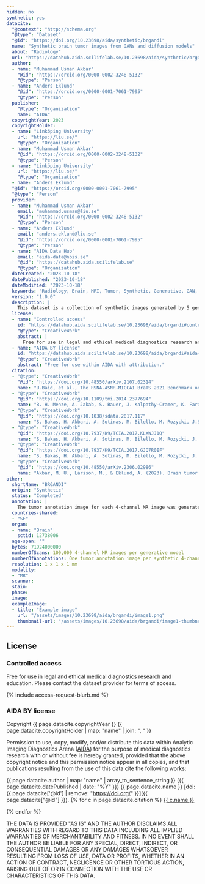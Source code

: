 ```yaml
---
hidden: no
synthetic: yes
datacite:
  "@context": "http://schema.org"
  "@type": "Dataset"
  "@id": "https://doi.org/10.23698/aida/synthetic/brgandi"
  name: "Synthetic brain tumor images from GANs and diffusion models"
  about: "Radiology"
  url: "https://datahub.aida.scilifelab.se/10.23698/aida/synthetic/brgandi"
  author:
  - name: "Muhammad Usman Akbar"
    "@id": "https://orcid.org/0000-0002-3248-5132"
    "@type": "Person"
  - name: "Anders Eklund"
    "@id": "https://orcid.org/0000-0001-7061-7995"
    "@type": "Person"
  publisher:
    "@type": "Organization"
    name: "AIDA"
  copyrightYear: 2023
  copyrightHolder:
  - name: "Linköping University"
    url: "https://liu.se/"
    "@type": "Organization"
  - name: "Muhammad Usman Akbar"
    "@id": "https://orcid.org/0000-0002-3248-5132"
    "@type": "Person"
  - name: "Linköping University"
    url: "https://liu.se/"
    "@type": "Organization"
  - name: "Anders Eklund"
  "@id": "https://orcid.org/0000-0001-7061-7995"
  "@type": "Person"
  provider:
  - name: "Muhammad Usman Akbar"
    email: "muhammad.usman@liu.se"
    "@id": "https://orcid.org/0000-0002-3248-5132"
    "@type": "Person"
  - name: "Anders Eklund"
    email: "anders.eklund@liu.se"
    "@id": "https://orcid.org/0000-0001-7061-7995"
    "@type": "Person"
  - name: "AIDA Data Hub"
    email: "aida-data@nbis.se"
    "@id": "https://datahub.aida.scilifelab.se"
    "@type": "Organization"
  dateCreated: "2023-10-18"
  datePublished: "2023-10-18"
  dateModified: "2023-10-18"
  keywords: "Radiology, Brain, MRI, Tumor, Synthetic, Generative, GAN, Diffusion model"
  version: "1.0.0"
  description: |
    This dataset is a collection of synthetic images generated by 5 generative models (Progressive GAN, StyleGAN1, StyleGAN2, StyleGAN3, diffusion model) trained on the BraTS 2020 and 2021 datasets [1,2,3,4,5] (which share MR volumes from brain tumor patients and the corresponding tumor annotations). The trained generative models are also shared in this dataset. See our recent work [6] for more information, and a comparison of training segmentation networks with real and synthetic images.
  license:
  - name: "Controlled access"
    id: "https://datahub.aida.scilifelab.se/10.23698/aida/brgandi#controlled-access"
    "@type": "CreativeWork"
    abstract: |
      Free for use in legal and ethical medical diagnostics research and education.
  - name: "AIDA BY license"
    id: "https://datahub.aida.scilifelab.se/10.23698/aida/brgandi#aida-license"
    "@type": "CreativeWork"
    abstract: "Free for use within AIDA with attribution."
  citation:
  - "@type": "CreativeWork"
    "@id": "https://doi.org/10.48550/arXiv.2107.02314"
    name: "U.Baid, et al., The RSNA-ASNR-MICCAI BraTS 2021 Benchmark on Brain Tumor Segmentation and Radiogenomic Classification, arXiv:2107.02314, 2021."
  - "@type": "CreativeWork"
    "@id": "https://doi.org/10.1109/tmi.2014.2377694"
    name: "B. H. Menze, A. Jakab, S. Bauer, J. Kalpathy-Cramer, K. Farahani, J. Kirby, et al., The Multimodal Brain Tumor Image Segmentation Benchmark (BRATS), IEEE Transactions on Medical Imaging 34(10), 1993-2024 (2015) DOI: 10.1109/TMI.2014.2377694"
  - "@type": "CreativeWork"
    "@id": "https://doi.org/10.1038/sdata.2017.117"
    name: "S. Bakas, H. Akbari, A. Sotiras, M. Bilello, M. Rozycki, J.S. Kirby, et al., Advancing The Cancer Genome Atlas glioma MRI collections with expert segmentation labels and radiomic features, Nature Scientific Data, 4:170117 (2017) DOI: 10.1038/sdata.2017.117"
  - "@type": "CreativeWork"
    "@id": "https://doi.org/10.7937/K9/TCIA.2017.KLXWJJ1Q"
    name: "S. Bakas, H. Akbari, A. Sotiras, M. Bilello, M. Rozycki, J. Kirby, et al., Segmentation Labels and Radiomic Features for the Pre-operative Scans of the TCGA-GBM collection, The Cancer Imaging Archive, 2017. DOI: 10.7937/K9/TCIA.2017.KLXWJJ1Q"
  - "@type": "CreativeWork"
    "@id": "https://doi.org/10.7937/K9/TCIA.2017.GJQ7R0EF"
    name: "S. Bakas, H. Akbari, A. Sotiras, M. Bilello, M. Rozycki, J. Kirby, et al., Segmentation Labels and Radiomic Features for the Pre-operative Scans of the TCGA-LGG collection, The Cancer Imaging Archive, 2017. DOI: 10.7937/K9/TCIA.2017.GJQ7R0EF"
  - "@type": "CreativeWork"
    "@id": "https://doi.org/10.48550/arXiv.2306.02986"
    name: "Akbar, M. U., Larsson, M., & Eklund, A. (2023). Brain tumor segmentation using synthetic MR images--A comparison of GANs and diffusion models. arXiv:2306.02986."
other:
  shortName: "BRGANDI"
  origin: "Synthetic"
  status: "Completed"
  annotation: |
    The tumor annotation image for each 4-channel MR image was generated by each generative model.
  countries-shared:
  - "SE"
  organ:
  - name: "Brain"
    sctid: 12738006
  age-span: "" 
  bytes: 71924000000 
  numberOfScans: 100,000 4-channel MR images per generative model
  numberOfAnnotations: One tumor annotation image per synthetic 4-channel MR image
  resolution: 1 x 1 x 1 mm
  modality:
  - "MR"
  scanner:
  stain:
  phase:
  image:
  exampleImage:
  - title: "Example image"
    url: "/assets/images/10.23698/aida/brgandi/image1.png"
    thumbnail-url: "/assets/images/10.23698/aida/brgandi/image1-thumbnail.png"
---
```

## License
### Controlled access
Free for use in legal and ethical medical diagnostics research and education.
Please contact the dataset provider for terms of access.

{% include access-request-blurb.md %}

### AIDA BY license
Copyright
{{ page.datacite.copyrightYear }}
{{ page.datacite.copyrightHolder | map: "name" |  join: ", " }}

Permission to use, copy, modify, and/or distribute this data within Analytic
Imaging Diagnostics Arena ([AIDA](https://medtech4health.se/aida)) for the purpose
of medical diagnostics research with or without fee is hereby granted, provided that
the above copyright notice and this permission notice appear in all copies, and that
publications resulting from the use of this data cite the following works:

{{ page.datacite.author | map: "name" | array_to_sentence_string }}
({{ page.datacite.datePublished | date: "%Y" }})
{{ page.datacite.name }}
[doi:{{ page.datacite['@id'] | remove: "https://doi.org/" }}]({{ page.datacite["@id"] }}).
{% for c in page.datacite.citation %}
  [{{ c.name }}]({{c["@id"]}})

{% endfor %}

THE DATA IS PROVIDED "AS IS" AND THE AUTHOR DISCLAIMS ALL WARRANTIES WITH REGARD
TO THIS DATA INCLUDING ALL IMPLIED WARRANTIES OF MERCHANTABILITY AND FITNESS. IN
NO EVENT SHALL THE AUTHOR BE LIABLE FOR ANY SPECIAL, DIRECT, INDIRECT, OR
CONSEQUENTIAL DAMAGES OR ANY DAMAGES WHATSOEVER RESULTING FROM LOSS OF USE, DATA
OR PROFITS, WHETHER IN AN ACTION OF CONTRACT, NEGLIGENCE OR OTHER TORTIOUS
ACTION, ARISING OUT OF OR IN CONNECTION WITH THE USE OR CHARACTERISTICS OF THIS
DATA.
